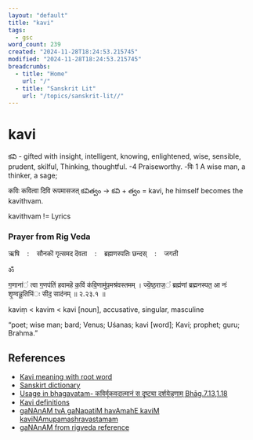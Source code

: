 ```yaml
---
layout: "default"
title: "kavi"
tags:
  - gsc
word_count: 239
created: "2024-11-28T18:24:53.215745"
modified: "2024-11-28T18:24:53.215745"
breadcrumbs:
  - title: "Home"
    url: "/"
  - title: "Sanskrit Lit"
    url: "/topics/sanskrit-lit//"
---
```

# kavi

కవి - gifted with insight, intelligent, knowing, enlightened, wise, sensible, prudent, skilful, Thinking, thoughtful. -4 Praiseworthy. -विः 1 A wise man, a thinker, a sage;



कविः कवित्वा दिवि रूपमासजत् 
కవిత్వం -> కవి + త్వం = kavi, he himself becomes the kavithvam.

kavithvam != Lyrics


### Prayer from Rig Veda


ऋषि    :    सौनकॊ गृत्समद
दॆवता    :    ब्रह्मणस्पतिः
छन्दस्    :    जगती

ॐ

ग॒णाना॑ं त्वा ग॒णप॑तिं हवामहॆ क॒विं क॑वि॒णामु॑प॒मश्र॑वस्तमम् ।
ज्यॆ॒ष्ठ॒राज॒ं ब्रह्म॑णां ब्रह्मनस्पत॒ आ नः॑ शृ॒ण्वन्नू॒तिभि॑ः सीद॒ साद॑नम् ॥ २.२३.१ ॥


kaviṃ < kavim < kavi
[noun], accusative, singular, masculine

“poet; wise man; bard; Venus; Uśanas; kavi [word]; Kavi; prophet; guru; Brahma.”

## References

- [Kavi meaning with root word](https://sanskritdictionary.com/kavi/11512/4)
- [Sanskirt dictionary](https://sanskritdictionary.com/?q=kavi)
- [Usage in bhagavatam- कविर्मूकवदात्मानं स दृष्ट्या दर्शयेन्नृणाम् Bhāg.7.13,1.18](https://gitabase.com/eng/SB/7/13/10)
- [Kavi definitions](https://www.wisdomlib.org/definition/kavi)
- [gaNAnAM tvA gaNapatiM havAmahE kaviM kaviNAmupamashravastamam](https://www.shaivam.org/daily-prayers-hindu-prayer-hub/gananam-tva-prayer-for-protection/#gsc.tab=0)
- [gaNAnAM from rigveda reference](https://www.wisdomlib.org/hinduism/book/rig-veda-english-translation/d/doc831301.html)